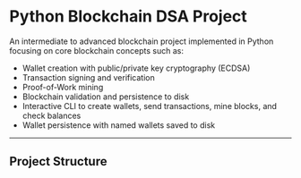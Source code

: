 # Python Blockchain DSA Project

An intermediate to advanced blockchain project implemented in Python focusing on core blockchain concepts such as:

- Wallet creation with public/private key cryptography (ECDSA)
- Transaction signing and verification
- Proof-of-Work mining
- Blockchain validation and persistence to disk
- Interactive CLI to create wallets, send transactions, mine blocks, and check balances
- Wallet persistence with named wallets saved to disk

---

## Project Structure

